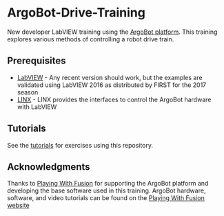 # ArgoBot-Drive-Training
New developer LabVIEW training using the [ArgoBot platform](http://playingwithfusion.com/productview.php?pdid=65&catid=1009).  This training explores various methods of controlling a robot drive train.

## Prerequisites
+ [LabVIEW](https://www.labviewmakerhub.com/doku.php?id=libraries:labview:start) - Any recent version should work, but the examples are validated using LabVIEW 2016 as distributed by FIRST for the 2017 season
+ [LINX](http://sine.ni.com/nips/cds/view/p/lang/en/nid/212478) - LINX provides the interfaces to control the ArgoBot hardware with LabVIEW

## Tutorials
See the [tutorials](https://frc1756-argos.github.io/ArgoBot-Drive-Training/) for exercises using this repository.

## Acknowledgments
Thanks to [Playing With Fusion](https://github.com/PlayingWithFusion) for supporting the ArgoBot platform and developing the base software used in this training.  ArgoBot hardware, software, and video tutorials can be found on the [Playing With Fusion website](http://playingwithfusion.com/productview.php?pdid=65&catid=1009)

